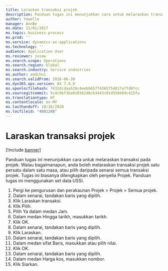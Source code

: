 ```yaml
---
title: Laraskan transaksi projek
description: Panduan tugas ini menunjukkan cara untuk melaraskan transaksi pada projek.
author: Yowelle
manager: AnnBe
ms.date: 11/01/2017
ms.topic: business-process
ms.prod: ''
ms.service: dynamics-ax-applications
ms.technology: ''
audience: Application User
ms.reviewer: josaw
ms.search.scope: Operations
ms.search.region: Global
ms.search.industry: Service industries
ms.author: andchoi
ms.search.validFrom: 2016-06-30
ms.dyn365.ops.version: AX 7.0.0
ms.openlocfilehash: 7432dcdaa520c4eebb657f436575d017a7fd07cc
ms.sourcegitcommit: 5c4c9bf3ba018562d6cb3443c01d550489c415fa
ms.translationtype: HT
ms.contentlocale: ms-MY
ms.lasthandoff: 10/16/2020
ms.locfileid: "4081288"
---
```

# <a name="adjust-project-transactions"></a>Laraskan transaksi projek

[!include [banner](../../includes/banner.md)]

Panduan tugas ini menunjukkan cara untuk melaraskan transaksi pada projek. Walau bagaimanapun, anda boleh melaraskan transaksi projek satu persatu dalam satu masa, atau pilih daripada senarai semua transaksi projek. Tugas ini biasanya dilengkapkan oleh penyelia Projek. Panduan tugas ini menggunakan set data USSI.

1. Pergi ke pengurusan dan perakaunan Projek > Projek > Semua projek. 
2. Dalam senarai, tandakan baris yang dipilih. 
3. Klik Laraskan transaksi. 
4. Klik Pilih. 
5. Pilih Ya dalam medan Jam. 
6. Dalam medan Hingga tarikh, masukkan tarikh. 
7. Klik OK. 
8. Dalam senarai, tandakan baris yang dipilih. 
9. Klik Laraskan. 
10. Dalam senarai, tandakan baris yang dipilih. 
11. Dalam medan sifat Baris, masukkan atau pilih nilai. 
12. Klik OK. 
13. Dalam senarai, tandakan baris yang dipilih. 
14. Dalam medan Harga kos, masukkan nombor. 
15. Klik Siarkan. 
